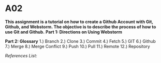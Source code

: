 # A02
**This assignment is a tutorial on how to create a Github Account with Git, Github, and Webstorm. The objective is to describe the process of how to use Git and Github.**
**Part 1: Directions on Using Webstorm**

**Part 2: Glossary**
1.) Branch 
2.) Clone
3.) Commit
4.) Fetch
5.) GIT
6.) Github
7.) Merge
8.) Merge Conflict
9.) Push
10.) Pull
11.) Remote
12.) Repository 

_References List:_
